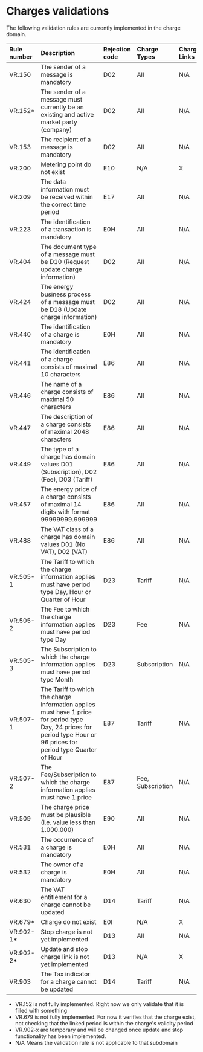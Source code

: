 # Charges validations

The following validation rules are currently implemented in the charge domain.

|**Rule number**|**Description**|**Rejection code**|**Charge Types**|**Charge Links**|
|:-|:-|:-|:-|:-|
|VR.150|The sender of a message is mandatory|D02|All|N/A|
|VR.152*|The sender of a message must currently be an existing and active market party (company)|D02|All|N/A|
|VR.153|The recipient of a message is mandatory|D02|All|N/A|
|VR.200|Metering point do not exist|E10|N/A|X|
|VR.209|The data information must be received within the correct time period|E17|All|N/A|
|VR.223|The identification of a transaction is mandatory|E0H|All|N/A|
|VR.404|The document type of a message must be D10 (Request update charge information)|D02|All|N/A|
|VR.424|The energy business process of a message must be D18 (Update charge information)|D02|All|N/A|
|VR.440|The identification of a charge is mandatory|E0H|All|N/A|
|VR.441|The identification of a charge consists of maximal 10 characters|E86|All|N/A|
|VR.446|The name of a charge consists of maximal 50 characters|E86|All|N/A|
|VR.447|The description of a charge consists of maximal 2048 characters|E86|All|N/A|
|VR.449|The type of a charge has domain values D01 (Subscription), D02 (Fee), D03 (Tariff)|E86|All|N/A|
|VR.457|The energy price of a charge consists of maximal 14 digits with format 99999999.999999|E86|All|N/A|
|VR.488|The VAT class of a charge has domain values D01 (No VAT), D02 (VAT)|E86|All|N/A|
|VR.505-1|The Tariff to which the charge information applies must have period type Day, Hour or Quarter of Hour|D23|Tariff|N/A|
|VR.505-2|The Fee to which the charge information applies must have period type Day|D23|Fee|N/A|
|VR.505-3|The Subscription to which the charge information applies must have period type Month|D23|Subscription|N/A|
|VR.507-1|The Tariff to which the charge information applies must have 1 price for period type Day, 24 prices for period type Hour or 96 prices for period type Quarter of Hour|E87|Tariff|N/A|
|VR.507-2|The Fee/Subscription to which the charge information applies must have 1 price|E87|Fee, Subscription|N/A|
|VR.509|The charge price must be plausible (i.e. value less than 1.000.000)|E90|All|N/A|
|VR.531|The occurrence of a charge is mandatory|E0H|All|N/A|
|VR.532|The owner of a charge is mandatory|E0H|All|N/A|
|VR.630|The VAT entitlement for a charge cannot be updated|D14|Tariff|N/A|
|VR.679*|Charge do not exist|E0I|N/A|X|
|VR.902-1*|Stop charge is not yet implemented|D13|All|N/A|
|VR.902-2*|Update and stop charge link is not yet implemented|D13|N/A|X|
|VR.903|The Tax indicator for a charge cannot be updated|D14|Tariff|N/A|

* VR.152 is not fully implemented. Right now we only validate that it is filled with something
* VR.679 is not fully implemented. For now it verifies that the charge exist, not checking that the linked period is within the charge's validity period
* VR.902-x are temporary and will be changed once update and stop functionality has been implemented.
* N/A Means the validation rule is not applicable to that subdomain
